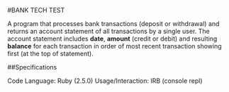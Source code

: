 #BANK TECH TEST

A program that processes bank transactions (deposit or withdrawal) and returns an account statement of all transactions by a single user. The account statement includes **date**, **amount** (credit or debit) and resulting **balance** for each transaction in order of most recent transaction showing first (at the top of statement). 

##Specifications

Code Language: Ruby (2.5.0)
Usage/Interaction: IRB (console repl)


